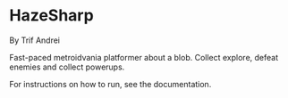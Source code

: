# HazeSharp
By Trif Andrei

Fast-paced metroidvania platformer about a blob. Collect explore, defeat enemies and collect powerups.

For instructions on how to run, see the documentation.

